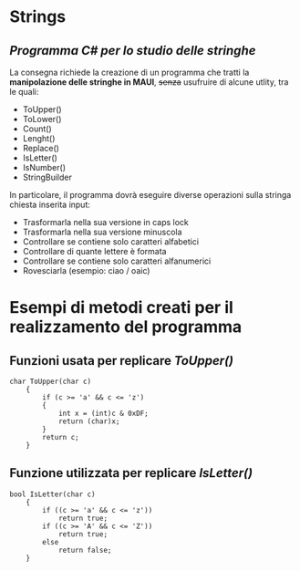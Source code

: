 # Strings
## _Programma C# per lo studio delle stringhe_
La consegna richiede la creazione di un programma che tratti la **manipolazione delle stringhe in MAUI**, ~~senza~~ usufruire di alcune utlity, tra le quali:
  * ToUpper()
  * ToLower()
  * Count()
  * Lenght()
  * Replace()
  * IsLetter()
  * IsNumber()
  * StringBuilder

In particolare, il programma dovrà eseguire diverse operazioni sulla stringa chiesta inserita input:

* Trasformarla nella sua versione in caps lock
* Trasformarla nella sua versione minuscola
* Controllare se contiene solo caratteri alfabetici
* Controllare di quante lettere è formata
* Controllare se contiene solo caratteri alfanumerici
* Rovesciarla (esempio: ciao / oaic)



# Esempi di metodi creati per il realizzamento del programma

## Funzioni usata per replicare *ToUpper()*

```
char ToUpper(char c)
	{
		if (c >= 'a' && c <= 'z')
		{
			int x = (int)c & 0xDF;
			return (char)x;
		}
		return c;
	}
  ```




## Funzione utilizzata per replicare *IsLetter()*

```
bool IsLetter(char c)
	{
		if ((c >= 'a' && c <= 'z'))
			return true;
		if ((c >= 'A' && c <= 'Z'))
			return true;
		else
			return false;
	}
```
